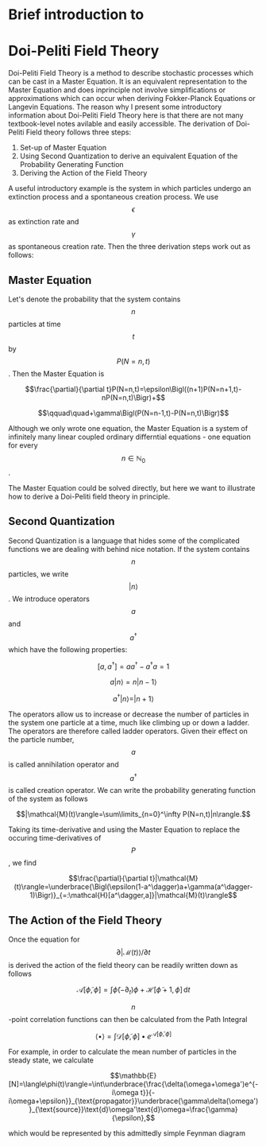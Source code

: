 # Brief introduction to 
# Doi-Peliti Field Theory

<script src="https://cdn.mathjax.org/mathjax/latest/MathJax.js?config=TeX-AMS-MML_HTMLorMML" type="text/javascript"> </script>
<link rel="stylesheet" type="text/css" href="https://tikzjax.com/v1/fonts.css">
<script src="https://tikzjax.com/v1/tikzjax.js"></script>

Doi-Peliti Field Theory is a method to describe stochastic processes which can be cast in a Master Equation. It is an equivalent representation to the Master Equation and does inprinciple not involve simplifications or approximations which can occur when deriving Fokker-Planck Equations or Langevin Equations.
The reason why I present some introductory information about Doi-Peliti Field Theory here is that there are not many textbook-level notes avilable and easily accessible. The derivation of Doi-Peliti Field theory follows three steps:
 <ol>
  <li>Set-up of Master Equation</li>
  <li>Using Second Quantization to derive an equivalent Equation of the Probability Generating Function</li>
  <li>Deriving the Action of the Field Theory</li>
</ol> 

A useful introductory example is the system in which particles undergo an extinction process and a spontaneous creation process. We use $$\epsilon$$ as extinction rate and $$\gamma$$ as spontaneous creation rate. Then the three derivation steps work out as follows:

## Master Equation

Let's denote the probability that the system contains $$n$$ particles at time $$t$$ by $$P(N=n,t)$$. Then the Master Equation is

$$\frac{\partial}{\partial t}P(N=n,t)=\epsilon\Bigl((n+1)P(N=n+1,t)-nP(N=n,t)\Bigr)+$$

$$\qquad\quad+\gamma\Bigl(P(N=n-1,t)-P(N=n,t)\Bigr)$$

Although we only wrote one equation, the Master Equation is a system of infinitely many linear coupled ordinary differntial equations - one equation for every $$n\in\mathbb{N}_0$$.

The Master Equation could be solved directly, but here we want to illustrate how to derive a Doi-Peliti field theory in principle.

## Second Quantization

Second Quantization is a language that hides some of the complicated functions we are dealing with behind nice notation. If the system contains $$n$$ particles, we write $$\vert n\rangle $$. We introduce operators $$a$$ and $$a^\dagger$$ which have the following properties:

$$[a,a^\dagger]=aa^\dagger-a^\dagger a=1$$

$$a|n\rangle=n|n-1\rangle$$

$$a^\dagger|n\rangle=|n+1\rangle$$

The operators allow us to increase or decrease the number of particles in the system one particle at a time, much like climbing up or down a ladder. The operators are therefore called ladder operators. Given their effect on the particle number, $$a$$ is called annihilation operator and $$a^\dagger$$ is called creation operator. We can write the probability generating function of the system as follows

$$|\mathcal{M}(t)\rangle=\sum\limits_{n=0}^\infty P(N=n,t)|n\rangle.$$

Taking its time-derivative and using the Master Equation to replace the occuring time-derivatives of $$P$$, we find

$$\frac{\partial}{\partial t}|\mathcal{M}(t)\rangle=\underbrace{\Bigl(\epsilon(1-a^\dagger)a+\gamma(a^\dagger-1)\Bigr)}_{=:\mathcal{H}[a^\dagger,a]}|\mathcal{M}(t)\rangle$$

## The Action of the Field Theory

Once the equation for $$\partial\vert\mathcal{M}(t)\rangle/\partial t $$ is derived the action of the field theory can be readily written down as follows

$$\mathcal{A}[\widetilde\phi,\phi]=\int\widetilde\phi(-\partial_t)\phi+\mathcal{H}[\widetilde\phi+1,\phi]\,\text{d}t$$

$$n$$-point correlation functions can then be calculated from the Path Integral

$$\langle\bullet\rangle=\int\mathcal{D}[\widetilde\phi,\phi]\bullet e^{\mathcal{A}[\widetilde\phi,\phi]}$$

For example, in order to calculate the mean number of particles in the steady state, we calculate

$$\mathbb{E}[N]=\langle\phi(t)\rangle=\int\underbrace{\frac{\delta(\omega+\omega')e^{-i\omega t}}{-i\omega+\epsilon}}_{\text{propagator}}\underbrace{\gamma\delta(\omega')}_{\text{source}}\text{d}\omega'\text{d}\omega=\frac{\gamma}{\epsilon},$$

which would be represented by this admittedly simple Feynman diagram

<script type="text/tikz">
  \begin{tikzpicture}
    \draw (-0.5,0) -- (0.5,0) cirlce (0.05cm);
  \end{tikzpicture}
</script>

